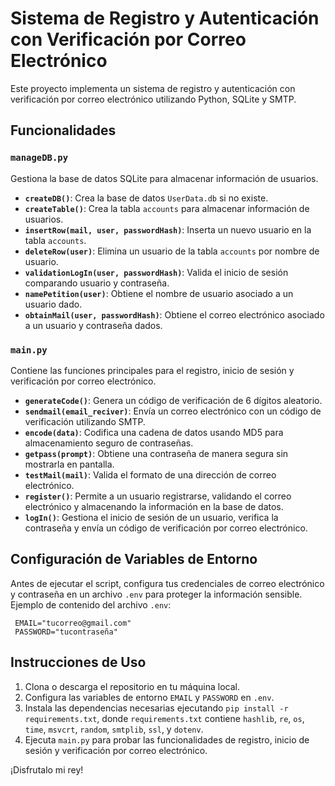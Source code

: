# Sistema de Registro y Autenticación con Verificación por Correo Electrónico

Este proyecto implementa un sistema de registro y autenticación con verificación por correo electrónico utilizando Python, SQLite y SMTP.

## Funcionalidades

### `manageDB.py`

Gestiona la base de datos SQLite para almacenar información de usuarios.

- **`createDB()`**: Crea la base de datos `UserData.db` si no existe.
- **`createTable()`**: Crea la tabla `accounts` para almacenar información de usuarios.
- **`insertRow(mail, user, passwordHash)`**: Inserta un nuevo usuario en la tabla `accounts`.
- **`deleteRow(user)`**: Elimina un usuario de la tabla `accounts` por nombre de usuario.
- **`validationLogIn(user, passwordHash)`**: Valida el inicio de sesión comparando usuario y contraseña.
- **`namePetition(user)`**: Obtiene el nombre de usuario asociado a un usuario dado.
- **`obtainMail(user, passwordHash)`**: Obtiene el correo electrónico asociado a un usuario y contraseña dados.

### `main.py`

Contiene las funciones principales para el registro, inicio de sesión y verificación por correo electrónico.

- **`generateCode()`**: Genera un código de verificación de 6 dígitos aleatorio.
- **`sendmail(email_reciver)`**: Envía un correo electrónico con un código de verificación utilizando SMTP.
- **`encode(data)`**: Codifica una cadena de datos usando MD5 para almacenamiento seguro de contraseñas.
- **`getpass(prompt)`**: Obtiene una contraseña de manera segura sin mostrarla en pantalla.
- **`testMail(mail)`**: Valida el formato de una dirección de correo electrónico.
- **`register()`**: Permite a un usuario registrarse, validando el correo electrónico y almacenando la información en la base de datos.
- **`logIn()`**: Gestiona el inicio de sesión de un usuario, verifica la contraseña y envía un código de verificación por correo electrónico.

## Configuración de Variables de Entorno

Antes de ejecutar el script, configura tus credenciales de correo electrónico y contraseña en un archivo `.env` para proteger la información sensible. Ejemplo de contenido del archivo `.env`:

     EMAIL="tucorreo@gmail.com"
     PASSWORD="tucontraseña"

## Instrucciones de Uso

1. Clona o descarga el repositorio en tu máquina local.
2. Configura las variables de entorno `EMAIL` y `PASSWORD` en `.env`.
3. Instala las dependencias necesarias ejecutando `pip install -r requirements.txt`, donde `requirements.txt` contiene `hashlib`, `re`, `os`, `time`, `msvcrt`, `random`, `smtplib`, `ssl`, y `dotenv`.
4. Ejecuta `main.py` para probar las funcionalidades de registro, inicio de sesión y verificación por correo electrónico.

¡Disfrutalo mi rey!

